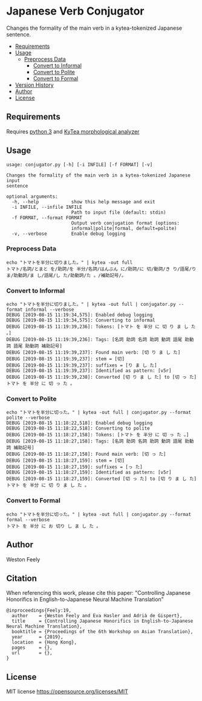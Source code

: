 Japanese Verb Conjugator
================
Changes the formality of the main verb in a kytea-tokenized Japanese sentence.

* [Requirements](#requirements)
* [Usage](#usage)
  * [Preprocess Data](#preprocess-data)
	* [Convert to Informal](#convert-to-informal)
	* [Convert to Polite](#convert-to-polite)
	* [Convert to Formal](#convert-to-formal)
* [Version History](#version-history)
* [Author](#author)
* [License](#license)

Requirements
------------
Requires [python 3](https://www.python.org/download/releases/3.0) and [KyTea morphological analyzer](http://www.phontron.com/kytea)

Usage
------------
```
usage: conjugator.py [-h] [-i INFILE] [-f FORMAT] [-v]

Changes the formality of the main verb in a kytea-tokenized Japanese input
sentence

optional arguments:
  -h, --help            show this help message and exit
  -i INFILE, --infile INFILE
                        Path to input file (default: stdin)
  -f FORMAT, --format FORMAT
                        Output verb conjugation format (options:
                        informal|polite|formal, default=polite)
  -v, --verbose         Enable debug logging
```

### Preprocess Data ###
```
echo "トマトを半分に切りました。" | kytea -out full
トマト/名詞/とまと を/助詞/を 半分/名詞/はんぶん に/助詞/に 切/動詞/き り/語尾/り ま/助動詞/ま し/語尾/し た/助動詞/た 。/補助記号/。
```

### Convert to Informal ###
```
echo "トマトを半分に切りました。" | kytea -out full | conjugator.py --format informal --verbose
DEBUG [2019-08-15 11:19:34,575]: Enabled debug logging
DEBUG [2019-08-15 11:19:34,575]: Converting to informal
DEBUG [2019-08-15 11:19:39,236]: Tokens: [トマト を 半分 に 切 り ま し た 。]
DEBUG [2019-08-15 11:19:39,236]: Tags: [名詞 助詞 名詞 助詞 動詞 語尾 助動詞 語尾 助動詞 補助記号]
DEBUG [2019-08-15 11:19:39,237]: Found main verb: [切 り ま し た]
DEBUG [2019-08-15 11:19:39,237]: stem = [切]
DEBUG [2019-08-15 11:19:39,237]: suffixes = [り ま し た]
DEBUG [2019-08-15 11:19:39,237]: Identified as pattern: [v5r]
DEBUG [2019-08-15 11:19:39,238]: Converted [切 り ま し た] to [切 っ た]
トマト を 半分 に 切 っ た 。
```

### Convert to Polite ###
```
echo "トマトを半分に切った。" | kytea -out full | conjugator.py --format polite --verbose
DEBUG [2019-08-15 11:18:22,518]: Enabled debug logging
DEBUG [2019-08-15 11:18:22,518]: Converting to polite
DEBUG [2019-08-15 11:18:27,158]: Tokens: [トマト を 半分 に 切 っ た 。]
DEBUG [2019-08-15 11:18:27,158]: Tags: [名詞 助詞 名詞 助詞 動詞 語尾 助動詞 補助記号]
DEBUG [2019-08-15 11:18:27,158]: Found main verb: [切 っ た]
DEBUG [2019-08-15 11:18:27,159]: stem = [切]
DEBUG [2019-08-15 11:18:27,159]: suffixes = [っ た]
DEBUG [2019-08-15 11:18:27,159]: Identified as pattern: [v5r]
DEBUG [2019-08-15 11:18:27,159]: Converted [切 っ た] to [切 り ま し た]
トマト を 半分 に 切 り ま し た 。
```

### Convert to Formal ###
```
echo "トマトを半分に切った。" | kytea -out full | conjugator.py --format formal --verbose
トマト を 半分 に お 切り し ま し た 。
```

Author
------------
Weston Feely

Citation
------------
When referencing this work, please cite this paper:
"Controlling Japanese Honorifics in English-to-Japanese Neural Machine Translation"
```
@inproceedings{Feely:19,
  author    = {Weston Feely and Eva Hasler and Adrià de Gispert},
  title     = {Controlling Japanese Honorifics in English-to-Japanese Neural Machine Translation},
  booktitle = {Proceedings of the 6th Workshop on Asian Translation},
  year      = {2019},
  location  = {Hong Kong},
  pages     = {},
  url       = {},
}
```

License
-----------
MIT license
https://opensource.org/licenses/MIT
